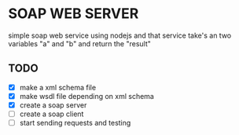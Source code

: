 # SOAP WEB SERVER

simple soap web service using nodejs and that service take's an two variables "a" and "b" and return the "result"

## TODO

- [x] make a xml schema file
- [x] make wsdl file depending on xml schema
- [x] create a soap server
- [ ] create a soap client
- [ ] start sending requests and testing
